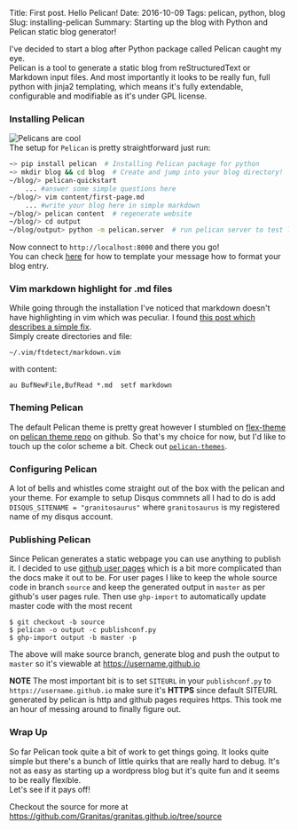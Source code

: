 Title: First post. Hello Pelican! 
Date: 2016-10-09
Tags: pelican, python, blog
Slug: installing-pelican
Summary: Starting up the blog with Python and Pelican static blog generator!

I've decided to start a blog after Python package called Pelican caught my eye.  
Pelican is a tool to generate a static blog from reStructuredText or Markdown input files. And most importantly it looks to be really fun, full python with jinja2 templating, which means it's fully extendable, configurable and modifiable as it's under GPL license.

### Installing Pelican
![Pelicans are cool]({filename}/images/pelican-bird.jpg)  
The setup for `Pelican` is pretty straightforward just run:
```bash
~> pip install pelican  # Installing Pelican package for python
~> mkdir blog && cd blog  # Create and jump into your blog directory!
~/blog/> pelican-quickstart
	... #answer some simple questions here
~/blog/> vim content/first-page.md
	... #write your blog here in simple markdown
~/blog/> pelican content  # regenerate website
~/blog/> cd output
~/blog/output> python -m pelican.server  # run pelican server to test locally
```
Now connect to `http://localhost:8000` and there you go!  
You can check [here](http://docs.getpelican.com/en/latest/content.html#articles-and-pages) for how to template your message how to format your blog entry.
### Vim markdown highlight for .md files
While going through the installation I've noticed that markdown doesn't have highlighting in vim which was peculiar. I found [this post which describes a simple fix](http://superuser.com/questions/701496/no-syntax-highlight-on-md-files).  
Simply create directories and file: 
```
~/.vim/ftdetect/markdown.vim
``` 
with content: 
```
au BufNewFile,BufRead *.md  setf markdown
```

### Theming Pelican
The default Pelican theme is pretty great however I stumbled on [flex-theme](https://github.com/alexandrevicenzi/Flex) on [pelican theme repo](https://github.com/getpelican/pelican-themes) on github. So that's my choice for now, but I'd like to touch up the color scheme a bit. Check out [`pelican-themes`](http://docs.getpelican.com/en/stable/pelican-themes.html).
### Configuring Pelican
A lot of bells and whistles come straight out of the box with the pelican and your theme. For example to setup Disqus commnets all I had to do is add `DISQUS_SITENAME = "granitosaurus"` where `granitosaurus` is my registered name of my disqus account.
### Publishing Pelican 
Since Pelican generates a static webpage you can use anything to publish it. I decided to use [github user pages](http://docs.getpelican.com/en/stable/tips.html#user-pages) which is a bit more complicated than the docs make it out to be. For user pages I like to keep the whole source code in branch `source` and keep the generated output in `master` as per github's user pages rule. Then use `ghp-import` to automatically update master code with the most recent  

    $ git checkout -b source
    $ pelican -o output -c publishconf.py
    $ ghp-import output -b master -p

The above will make source branch, generate blog and push the output to `master` so it's viewable at https://username.github.io 

**NOTE** The most important bit is to set `SITEURL` in your `publishconf.py` to `https://username.github.io` make sure it's **HTTPS** since default SITEURL generated by pelican is http and github pages requires https. This took me an hour of messing around to finally figure out.

### Wrap Up
So far Pelican took quite a bit of work to get things going. It looks quite simple but there's a bunch of little quirks that are really hard to debug. It's not as easy as starting up a wordpress blog but it's quite fun and it seems to be really flexible.   
Let's see if it pays off! 

Checkout the source for more at https://github.com/Granitas/granitas.github.io/tree/source

